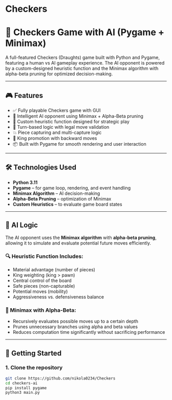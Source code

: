# Checkers
# 🧠 Checkers Game with AI (Pygame + Minimax)

A full-featured Checkers (Draughts) game built with Python and Pygame, featuring a human vs AI gameplay experience. The AI opponent is powered by a custom-designed heuristic function and the Minimax algorithm with alpha-beta pruning for optimized decision-making.

---

## 🎮 Features

- ✅ Fully playable Checkers game with GUI
- 🧠 Intelligent AI opponent using Minimax + Alpha-Beta pruning
- 🎯 Custom heuristic function designed for strategic play
- 🔁 Turn-based logic with legal move validation
- 💥 Piece capturing and multi-capture logic
- 👑 King promotion with backward moves
- 📦 Built with Pygame for smooth rendering and user interaction

---

## 🛠️ Technologies Used

- **Python 3.11**
- **Pygame** – for game loop, rendering, and event handling
- **Minimax Algorithm** – AI decision-making
- **Alpha-Beta Pruning** – optimization of Minimax
- **Custom Heuristics** – to evaluate game board states

---

## 🤖 AI Logic

The AI opponent uses the **Minimax algorithm** with **alpha-beta pruning**, allowing it to simulate and evaluate potential future moves efficiently.

### 🔍 Heuristic Function Includes:
- Material advantage (number of pieces)
- King weighting (king > pawn)
- Central control of the board
- Safe pieces (non-capturable)
- Potential moves (mobility)
- Aggressiveness vs. defensiveness balance

### 🧠 Minimax with Alpha-Beta:
- Recursively evaluates possible moves up to a certain depth
- Prunes unnecessary branches using alpha and beta values
- Reduces computation time significantly without sacrificing performance

---

## 🚀 Getting Started

### 1. Clone the repository

```bash
git clone https://github.com/nikola0234/Checkers
cd checkers-ai
pip install pygame
python3 main.py

